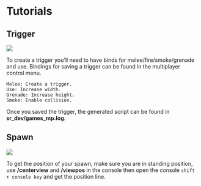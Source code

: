# Tutorials

## Trigger
![](https://i.imgur.com/ysXADDC.png)

To create a trigger you'll need to have binds for melee/fire/smoke/grenade and use.
Bindings for saving a trigger can be found in the multiplayer control menu.

```
Melee: Create a trigger.
Use: Increase width.
Grenade: Increase height.
Smoke: Enable collision.
```

Once you saved the trigger, the generated script can be found in **sr_dev/games_mp.log**.

## Spawn
![](https://i.imgur.com/tRgPvQI.png)

To get the position of your spawn, make sure you are in standing position, use **/centerview** and **/viewpos** in the console then open the console ``shift + console key`` and get the position line.
